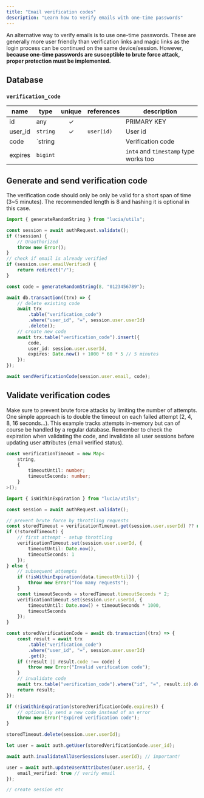```yaml
---
title: "Email verification codes"
description: "Learn how to verify emails with one-time passwords"
---
```


An alternative way to verify emails is to use one-time passwords. These are generally more user friendly than verification links and magic links as the login process can be continued on the same device/session. However, **because one-time passwords are susceptible to brute force attack, proper protection must be implemented.**

## Database

### `verification_code`

| name    | type     | unique | references | description                           |
| ------- | -------- | :----: | ---------- | ------------------------------------- |
| id      | any      |   ✓    |            | PRIMARY KEY                           |
| user_id | `string` |   ✓    | `user(id)` | User id                               |
| code    | `string  |        |            | Verification code                     |
| expires | `bigint` |        |            | `int4` and `timestamp` type works too |

## Generate and send verification code

The verification code should only be only be valid for a short span of time (3~5 minutes). The recommended length is 8 and hashing it is optional in this case.

```ts
import { generateRandomString } from "lucia/utils";

const session = await authRequest.validate();
if (!session) {
	// Unauthorized
	throw new Error();
}
// check if email is already verified
if (session.user.emailVerified) {
	return redirect("/");
}

const code = generateRandomString(8, "0123456789");

await db.transaction((trx) => {
	// delete existing code
	await trx
		.table("verification_code")
		.where("user_id", "=", session.user.userId)
		.delete();
	// create new code
	await trx.table("verification_code").insert({
		code,
		user_id: session.user.userId,
		expires: Date.now() + 1000 * 60 * 5 // 5 minutes
	});
});

await sendVerificationCode(session.user.email, code);
```

## Validate verification codes

Make sure to prevent brute force attacks by limiting the number of attempts. One simple approach is to double the timeout on each failed attempt (2, 4, 8, 16 seconds...). This example tracks attempts in-memory but can of course be handled by a regular database. Remember to check the expiration when validating the code, and invalidate all user sessions before updating user attributes (email verified status).

```ts
const verificationTimeout = new Map<
	string,
	{
		timeoutUntil: number;
		timeoutSeconds: number;
	}
>();
```

```ts
import { isWithinExpiration } from "lucia/utils";

const session = await authRequest.validate();

// prevent brute force by throttling requests
const storedTimeout = verificationTimeout.get(session.user.userId) ?? null;
if (!storedTimeout) {
	// first attempt - setup throttling
	verificationTimeout.set(session.user.userId, {
		timeoutUntil: Date.now(),
		timeoutSeconds: 1
	});
} else {
	// subsequent attempts
	if (!isWithinExpiration(data.timeoutUntil)) {
		throw new Error("Too many requests");
	}
	const timeoutSeconds = storedTimeout.timeoutSeconds * 2;
	verificationTimeout.set(session.user.userId, {
		timeoutUntil: Date.now() + timeoutSeconds * 1000,
		timeoutSeconds
	});
}

const storedVerificationCode = await db.transaction((trx) => {
	const result = await trx
		.table("verification_code")
		.where("user_id", "=", session.user.userId)
		.get();
	if (!result || result.code !== code) {
		throw new Error("Invalid verification code");
	}
	// invalidate code
	await trx.table("verification_code").where("id", "=", result.id).delete();
	return result;
});

if (!isWithinExpiration(storedVerificationCode.expires)) {
	// optionally send a new code instead of an error
	throw new Error("Expired verification code");
}

storedTimeout.delete(session.user.userId);

let user = await auth.getUser(storedVerificationCode.user_id);

await auth.invalidateAllUserSessions(user.userId); // important!

user = await auth.updateUserAttributes(user.userId, {
	email_verified: true // verify email
});

// create session etc
```
